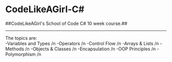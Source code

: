# CodeLikeAGirl-C#
##CodeLikeAGirl's School of Code C# 10 week course.##
<hr />
The topics are: <br />
-Variables and Types /n
-Operators /n
-Control Flow /n
-Arrays & Lists /n
-Methods /n
-Objects & Classes /n
-Encapsulation /n
-OOP Principles /n
-Polymorphism /n

